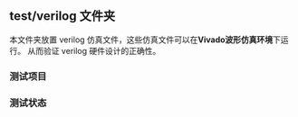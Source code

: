 ## test/verilog 文件夹

本文件夹放置 verilog 仿真文件，这些仿真文件可以在**Vivado波形仿真环境**下运行。
从而验证 verilog 硬件设计的正确性。

### 测试项目

### 测试状态